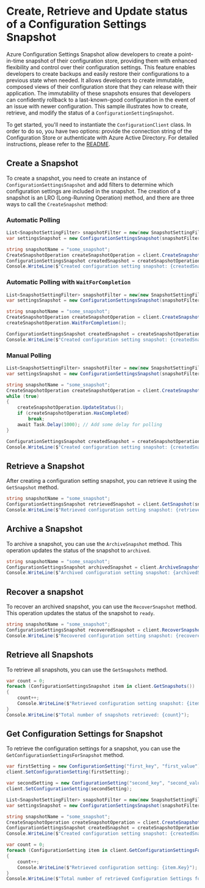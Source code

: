 # Create, Retrieve and Update status of a Configuration Settings Snapshot

Azure Configuration Settings Snapshot allow developers to create a point-in-time snapshot of their configuration store, providing them with enhanced flexibility and control over their configuration settings. This feature enables developers to create backups and easily restore their configurations to a previous state when needed. It allows developers to create immutable, composed views of their configuration store that they can release with their application. The immutability of these snapshots ensures that developers can confidently rollback to a last-known-good configuration in the event of an issue with newer configuration. This sample illustrates how to create, retrieve, and modify the status of a `ConfigurationSettingSnapshot`.

To get started, you'll need to instantiate the `ConfigurationClient` class. In order to do so, you have two options: provide the connection string of the Configuration Store or authenticate with Azure Active Directory. For detailed instructions, please refer to the [README](https://github.com/Azure/azure-sdk-for-net/blob/main/sdk/appconfiguration/Azure.Data.AppConfiguration/README.md#authenticate-the-client).

## Create a Snapshot

To create a snapshot, you need to create an instance of `ConfigurationSettingsSnapshot` and add filters to determine which configuration settings are included in the snapshot. The creation of a snapshot is an LRO (Long-Running Operation) method, and there are three ways to call the `CreateSnapshot` method:

### Automatic Polling

```C# Snippet:AzConfigSample11_CreateSnapshot_AutomaticPolling
List<SnapshotSettingFilter> snapshotFilter = new(new SnapshotSettingFilter[] { new SnapshotSettingFilter("some_key") });
var settingsSnapshot = new ConfigurationSettingsSnapshot(snapshotFilter);

string snapshotName = "some_snapshot";
CreateSnapshotOperation createSnapshotOperation = client.CreateSnapshot(WaitUntil.Completed, snapshotName, settingsSnapshot);
ConfigurationSettingsSnapshot createdSnapshot = createSnapshotOperation.Value;
Console.WriteLine($"Created configuration setting snapshot: {createdSnapshot.Name}, Status: {createdSnapshot.Status}");
```

### Automatic Polling with `WaitForCompletion`

```C# Snippet:AzConfigSample11_CreateSnapshot_AutomaticPollingLater
List<SnapshotSettingFilter> snapshotFilter = new(new SnapshotSettingFilter[] { new SnapshotSettingFilter("some_key") });
var settingsSnapshot = new ConfigurationSettingsSnapshot(snapshotFilter);

string snapshotName = "some_snapshot";
CreateSnapshotOperation createSnapshotOperation = client.CreateSnapshot(WaitUntil.Started, snapshotName, settingsSnapshot);
createSnapshotOperation.WaitForCompletion();

ConfigurationSettingsSnapshot createdSnapshot = createSnapshotOperation.Value;
Console.WriteLine($"Created configuration setting snapshot: {createdSnapshot.Name}, status: {createdSnapshot.Status}");
```

### Manual Polling

```C# Snippet:AzConfigSample11_CreateSnapshot_ManualPolling
List<SnapshotSettingFilter> snapshotFilter = new(new SnapshotSettingFilter[] { new SnapshotSettingFilter("some_key") });
var settingsSnapshot = new ConfigurationSettingsSnapshot(snapshotFilter);

string snapshotName = "some_snapshot";
CreateSnapshotOperation createSnapshotOperation = client.CreateSnapshot(WaitUntil.Started, snapshotName, settingsSnapshot);
while (true)
{
    createSnapshotOperation.UpdateStatus();
    if (createSnapshotOperation.HasCompleted)
        break;
    await Task.Delay(1000); // Add some delay for polling
}

ConfigurationSettingsSnapshot createdSnapshot = createSnapshotOperation.Value;
Console.WriteLine($"Created configuration setting snapshot: {createdSnapshot.Name}, status: {createdSnapshot.Status}");
```

## Retrieve a Snapshot

After creating a configuration setting snapshot, you can retrieve it using the `GetSnapshot` method.

```C# Snippet:AzConfigSample11_GetSnapshot
string snapshotName = "some_snapshot";
ConfigurationSettingsSnapshot retrievedSnapshot = client.GetSnapshot(snapshotName);
Console.WriteLine($"Retrieved configuration setting snapshot: {retrievedSnapshot.Name}, status: {retrievedSnapshot.Status}");
```

## Archive a Snapshot

To archive a snapshot, you can use the `ArchiveSnapshot` method. This operation updates the status of the snapshot to `archived`.

```C# Snippet:AzConfigSample11_ArchiveSnapshot
string snapshotName = "some_snapshot";
ConfigurationSettingsSnapshot archivedSnapshot = client.ArchiveSnapshot(snapshotName);
Console.WriteLine($"Archived configuration setting snapshot: {archivedSnapshot.Name}, status: {archivedSnapshot.Status}");
```

## Recover a snapshot

To recover an archived snapshot, you can use the `RecoverSnapshot` method. This operation updates the status of the snapshot to `ready`.

```C# Snippet:AzConfigSample11_RecoverSnapshot
string snapshotName = "some_snapshot";
ConfigurationSettingsSnapshot recoveredSnapshot = client.RecoverSnapshot(snapshotName);
Console.WriteLine($"Recovered configuration setting snapshot: {recoveredSnapshot.Name}, status: {recoveredSnapshot.Status}");
```

## Retrieve all Snapshots

To retrieve all snapshots, you can use the `GetSnapshots` method.

```C# Snippet:AzConfigSample11_GetSnapshots
var count = 0;
foreach (ConfigurationSettingsSnapshot item in client.GetSnapshots())
{
    count++;
    Console.WriteLine($"Retrieved configuration setting snapshot: {item.Name}, status {item.Status}");
}
Console.WriteLine($"Total number of snapshots retrieved: {count}");
```

## Get Configuration Settings for Snapshot

To retrieve the configuration settings for a snapshot, you can use the `GetConfigurationSettingsForSnapshot` method.

```C# Snippet:AzConfigSample11_GetConfigurationSettingsForSnapshot
var firstSetting = new ConfigurationSetting("first_key", "first_value");
client.SetConfigurationSetting(firstSetting);

var secondSetting = new ConfigurationSetting("second_key", "second_value");
client.SetConfigurationSetting(secondSetting);

List<SnapshotSettingFilter> snapshotFilter = new(new SnapshotSettingFilter[] { new SnapshotSettingFilter(firstSetting.Key), new SnapshotSettingFilter(secondSetting.Key) });
var settingsSnapshot = new ConfigurationSettingsSnapshot(snapshotFilter);

string snapshotName = "some_snapshot";
CreateSnapshotOperation createSnapshotOperation = client.CreateSnapshot(WaitUntil.Completed, snapshotName, settingsSnapshot);
ConfigurationSettingsSnapshot createdSnapshot = createSnapshotOperation.Value;
Console.WriteLine($"Created configuration setting snapshot: {createdSnapshot.Name}, Status: {createdSnapshot.Status}");

var count = 0;
foreach (ConfigurationSetting item in client.GetConfigurationSettingsForSnapshot(snapshotName))
{
    count++;
    Console.WriteLine($"Retrieved configuration setting: {item.Key}");
}
Console.WriteLine($"Total number of retrieved Configuration Settings for snapshot {snapshotName}: {count}");
```
